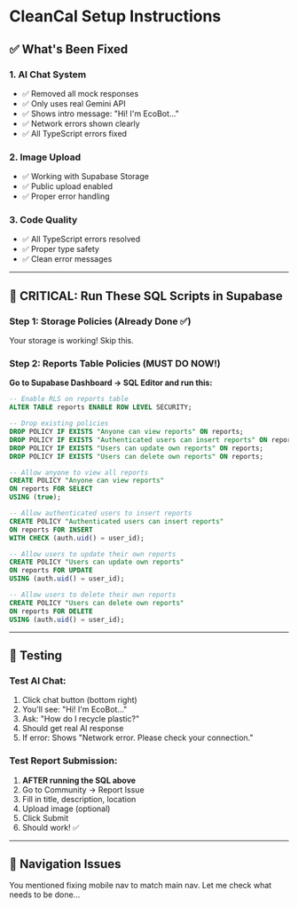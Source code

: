 # CleanCal Setup Instructions

## ✅ What's Been Fixed

### 1. AI Chat System
- ✅ Removed all mock responses
- ✅ Only uses real Gemini API
- ✅ Shows intro message: "Hi! I'm EcoBot..."
- ✅ Network errors shown clearly
- ✅ All TypeScript errors fixed

### 2. Image Upload
- ✅ Working with Supabase Storage
- ✅ Public upload enabled
- ✅ Proper error handling

### 3. Code Quality
- ✅ All TypeScript errors resolved
- ✅ Proper type safety
- ✅ Clean error messages

---

## 🚨 CRITICAL: Run These SQL Scripts in Supabase

### Step 1: Storage Policies (Already Done ✅)
Your storage is working! Skip this.

### Step 2: Reports Table Policies (MUST DO NOW!)

**Go to Supabase Dashboard → SQL Editor and run this:**

```sql
-- Enable RLS on reports table
ALTER TABLE reports ENABLE ROW LEVEL SECURITY;

-- Drop existing policies
DROP POLICY IF EXISTS "Anyone can view reports" ON reports;
DROP POLICY IF EXISTS "Authenticated users can insert reports" ON reports;
DROP POLICY IF EXISTS "Users can update own reports" ON reports;
DROP POLICY IF EXISTS "Users can delete own reports" ON reports;

-- Allow anyone to view all reports
CREATE POLICY "Anyone can view reports"
ON reports FOR SELECT
USING (true);

-- Allow authenticated users to insert reports
CREATE POLICY "Authenticated users can insert reports"
ON reports FOR INSERT
WITH CHECK (auth.uid() = user_id);

-- Allow users to update their own reports
CREATE POLICY "Users can update own reports"
ON reports FOR UPDATE
USING (auth.uid() = user_id);

-- Allow users to delete their own reports
CREATE POLICY "Users can delete own reports"
ON reports FOR DELETE
USING (auth.uid() = user_id);
```

---

## 🧪 Testing

### Test AI Chat:
1. Click chat button (bottom right)
2. You'll see: "Hi! I'm EcoBot..."
3. Ask: "How do I recycle plastic?"
4. Should get real AI response
5. If error: Shows "Network error. Please check your connection."

### Test Report Submission:
1. **AFTER running the SQL above**
2. Go to Community → Report Issue
3. Fill in title, description, location
4. Upload image (optional)
5. Click Submit
6. Should work! ✅

---

## 📱 Navigation Issues

You mentioned fixing mobile nav to match main nav. Let me check what needs to be done...

